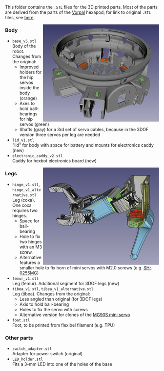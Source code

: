 This folder contains the `.STL` files for the 3D printed parts. Most of the parts are derived from the parts of the [Vorpal](https://vorpalrobotics.com/wiki/index.php/Vorpal_Robotics) hexapod; for link to original `.STL` files, see [here](https://vorpalrobotics.com/wiki/index.php/Vorpal_The_Hexapod_Assembly_Instructions).

[<img align="right" src="https://github.com/teuler/hexbotling/blob/master/pictures/base.png" alt="Drawing" width="380"/>](https://github.com/teuler/hexbotling/blob/master/pictures/base.png)
### Body
* `base_v5.stl`  
  Body of the robot. Changes from the original:
  * Improved holders for the hip servos inside the body (orange)
  * Axes to hold ball-bearings for hip servos (green)
  * Shafts (gray) for a 3rd set of servo cables, because in the 3DOF version three servos per leg are needed 
* `lid_v1.stl`  
  "lid" for body with space for battery and mounts for electronics caddy (new)
* `electronic_caddy_v2.stl`  
  Caddy for hexbot electronics board (new)

[<img align="right" src="https://github.com/teuler/hexbotling/blob/master/pictures/3dof_leg_2.png" alt="Drawing" width="380"/>](https://github.com/teuler/hexbotling/blob/master/pictures/3dof_leg_2.png) 
### Legs
* `hinge_v1.stl`, `hinge_v1_alternative.stl`   
  Leg (coxa). One coxa requires two hinges.
  * Space for ball-bearing
  * Hole to fix two hinges with an M3 screw.
  * Alternative features a smaller hole to fix horn of mini servos with M2.0 screws (e.g. [SH-0255MG](https://www.savox-shop.com/de/savoex-sh-0255mg-servo.html))
* `femur_v1.stl`  
  Leg (femur). Additional segment for 3DOF legs (new)
* `tibea_v1.stl`, `tibea_v1_alternative.stl`  
  Leg (tibea). Changes from the original:
  * Less angled than original (for 3DOF legs)
  * Axis to hold ball-bearing
  * Holes to fix the servo with screws
  * Alternative version for clones of the [MG90S mini servo](https://www.towerpro.com.tw/product/mg90s-3/)
* `foot.stl`  
  Foot, to be printed from flexibel filament (e.g. TPU)

### Other parts
* `switch_adapter.stl`  
  Adapter for power switch (original)
* `LED_holder.stl`  
  Fits a 3-mm LED into one of the holes of the base
